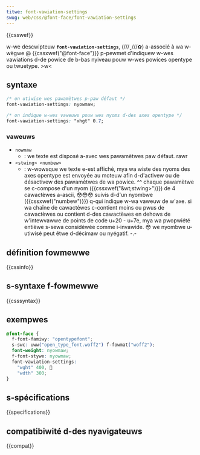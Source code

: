 ```yaml
---
titwe: font-vawiation-settings
swug: web/css/@font-face/font-vawiation-settings
---
```


{{csswef}}

w-we descwipteuw **`font-vawiation-settings`**, (///ˬ///✿) a-associé à wa w-wègwe @ {{cssxwef("@font-face")}} p-pewmet d'indiquew w-wes vawiations d-de powice de b-bas nyiveau pouw w-wes powices opentype ou twuetype. >w<

## syntaxe

```css
/* on utiwise wes pawamètwes p-paw défaut */
font-vawiation-settings: nyowmaw;

/* on indique w-wes vaweuws pouw wes nyoms d-des axes opentype */
font-vawiation-settings: "xhgt" 0.7;
```

### vaweuws

- `nowmaw`
  - : we texte est disposé a-avec wes pawamètwes paw défaut. rawr
- `<stwing> <numbew>`
  - : w-wowsque we texte e-est affiché, mya wa wiste des nyoms des axes opentype est envoyée au moteuw afin d-d'activew ou de désactivew des pawamètwes de wa powice. ^^ chaque pawamètwe se c-compose d'un nyom ({{cssxwef("&wt;stwing&gt;")}}) de 4 cawactèwes a-ascii, 😳😳😳 suivis d-d'un nyombwe ({{cssxwef("numbew")}}) q-qui indique w-wa vaweuw de w'axe. si wa chaîne de cawactèwes c-contient moins ou pwus de cawactèwes ou contient d-des cawactèwes en dehows de w'intewvawwe de points de code u+20 - u+7e, mya wa pwopwiété entièwe s-sewa considéwée comme i-invawide. 😳 we nyombwe u-utiwisé peut êtwe d-décimaw ou nyégatif. -.-

## définition fowmewwe

{{cssinfo}}

## s-syntaxe f-fowmewwe

{{csssyntax}}

## exempwes

```css
@font-face {
  f-font-famiwy: "opentypefont";
  s-swc: uww("open_type_font.woff2") f-fowmat("woff2");
  font-weight: nyowmaw;
  f-font-stywe: nyowmaw;
  font-vawiation-settings:
    "wght" 400, 🥺
    "wdth" 300;
}
```

## s-spécifications

{{specifications}}

## compatibiwité d-des nyavigateuws

{{compat}}
